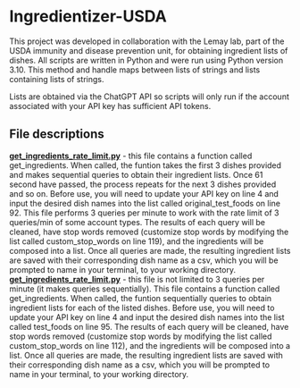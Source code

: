 # Ingredientizer-USDA
This project was developed in collaboration with the Lemay lab, part of the USDA immunity and disease prevention unit, for obtaining ingredient lists of dishes. All scripts are written in Python and were run using Python version 3.10. This method and handle maps between lists of strings and lists containing lists of strings.

Lists are obtained via the ChatGPT API so scripts will only run if the account associated with your API key has sufficient API tokens.

## File descriptions
<ins>**get_ingredients_rate_limit.py**</ins> - this file contains a function called get_ingredients. When called, the funtion takes the first 3 dishes provided and makes sequential queries to obtain their ingredient lists. Once 61 second have passed, the process repeats for the next 3 dishes provided and so on. Before use, you will need to update your API key on line 4 and input the desired dish names into the list called original_test_foods on line 92. This file performs 3 queries per minute to work with the rate limit of 3 queries/min of some account types. The results of each query will be cleaned, have stop words removed (customize stop words by modifying the list called custom_stop_words on line 119), and the ingredients will be composed into a list. Once all queries are made, the resulting ingredient lists are saved with their corresponding dish name as a csv, which you will be prompted to name in your terminal, to your working directory.
<ins>**get_ingredients_rate_limit.py**</ins> - this file is not limited to 3 queries per minute (it makes queries sequentially). This file contains a function called get_ingredients. When called, the funtion sequentially queries to obtain ingredient lists for each of the listed dishes. Before use, you will need to update your API key on line 4 and input the desired dish names into the list called test_foods on line 95. The results of each query will be cleaned, have stop words removed (customize stop words by modifying the list called custom_stop_words on line 112), and the ingredients will be composed into a list. Once all queries are made, the resulting ingredient lists are saved with their corresponding dish name as a csv, which you will be prompted to name in your terminal, to your working directory.
